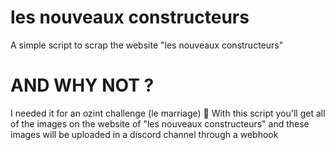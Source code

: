 # les nouveaux constructeurs
A simple script to scrap the website "les nouveaux constructeurs"

# AND WHY NOT ?

I needed it for an ozint challenge (le marriage) 👀 With this script you'll get all of the images on the website of "les nouveaux constructeurs" and these images will be uploaded in a discord channel through a webhook
